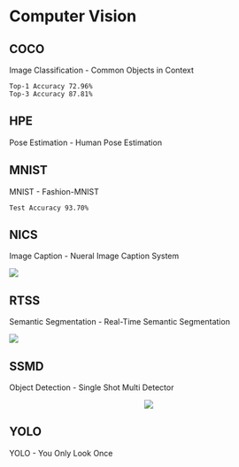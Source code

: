# Computer Vision

## COCO

Image Classification - Common Objects in Context

```
Top-1 Accuracy 72.96%
Top-3 Accuracy 87.81%
```

## HPE

Pose Estimation - Human Pose Estimation

## MNIST

MNIST - Fashion-MNIST

```
Test Accuracy 93.70%
```

## NICS

Image Caption - Nueral Image Caption System

<img src="NICS/nics300x300_better.png">

## RTSS

Semantic Segmentation - Real-Time Semantic Segmentation

<p aling="center">
  <img src="RTSS/rtss.gif">
</p>

## SSMD

Object Detection - Single Shot Multi Detector

<p align="center">
  <img src="SSMD/ssmd.gif">
</p>

## YOLO

YOLO - You Only Look Once
